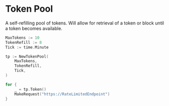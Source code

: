 # Token Pool

A self-refilling pool of tokens. Will allow for retrieval of a token or block until a token becomes available.

```go
MaxTokens := 10
TokenRefill := 8
Tick := time.Minute

tp := NewTokenPool(
    MaxTokens,
    TokenRefill,
    Tick,
)

for {
    _ = tp.Token()
    MakeRequest("https://RateLimitedEndpoint")
}
```
